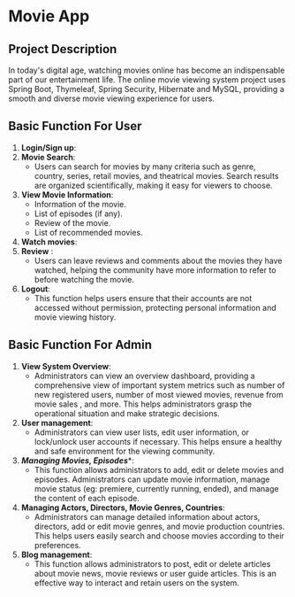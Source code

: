 # Movie App

##  Project Description
In today's digital age, watching movies online has become an indispensable part of our entertainment life. The online movie viewing system project uses Spring Boot, Thymeleaf, Spring Security, Hibernate and MySQL, providing a smooth and diverse movie viewing experience for users.
##  Basic Function For User
1. **Login/Sign up**:
2. **Movie Search**:
     - Users can search for movies by many criteria such as genre, country, series, retail movies, and theatrical movies. Search results are organized scientifically, making it easy for viewers to choose.
3. **View Movie Information**:
     - Information of the movie.
     - List of episodes (if any).
     - Review of the movie.
     - List of recommended movies.
4. **Watch movies**:
5. **Review** :
     - Users can leave reviews and comments about the movies they have watched, helping the community have more information to refer to before watching the movie.
6. **Logout**:
   - This function helps users ensure that their accounts are not accessed without permission, protecting personal information and movie viewing history.
##  Basic Function For Admin
1. **View System Overview**:
    - Administrators can view an overview dashboard, providing a comprehensive view of important system metrics such as number of new registered users, number of most viewed movies, revenue from movie sales , and      more. This helps administrators grasp the operational situation and make strategic decisions.
2. **User management**:
    - Administrators can view user lists, edit user information, or lock/unlock user accounts if necessary. This helps ensure a healthy and safe environment for the viewing community.
3. ***Managing Movies, Episodes****:
    - This function allows administrators to add, edit or delete movies and episodes. Administrators can update movie information, manage movie status (eg: premiere, currently running, ended), and manage the           content of each episode.
4. **Managing Actors, Directors, Movie Genres, Countries**:
    - Administrators can manage detailed information about actors, directors, add or edit movie genres, and movie production countries. This helps users easily search and choose movies according to their                preferences.
5. **Blog management**:
   - This function allows administrators to post, edit or delete articles about movie news, movie reviews or user guide articles. This is an effective way to interact and retain users on the system.

